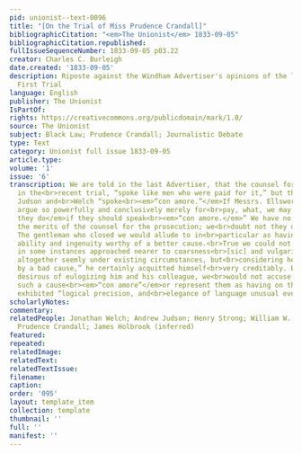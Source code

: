 ```yaml
---
pid: unionist--text-0096
title: "[On the Trial of Miss Prudence Crandall]"
bibliographicCitation: "<em>The Unionist</em> 1833-09-05"
bibliographicCitation.republished: 
fullIssueSequenceNumber: 1833-09-05 p03.22
creator: Charles C. Burleigh
date.created: '1833-09-05'
description: Riposte against the Windham Advertiser's opinions of the lawyers at the
  First Trial
language: English
publisher: The Unionist
IsPartOf: 
rights: https://creativecommons.org/publicdomain/mark/1.0/
source: The Unionist
subject: Black Law; Prudence Crandall; Journalistic Debate
type: Text
category: Unionist full issue 1833-09-05
article.type: 
volume: '1'
issue: '6'
transcription: We are told in the last Advertiser, that the counsel for Miss Crandall
  in the<br>recent trial, “spoke like men who were paid for it,” but that Messrs.
  Judson and<br>Welch “spoke<br><em>“con amore.”</em>If Messrs. Ellsworth and Strong
  argue so powerfully and conclusively merely for<br>pay, what, we may well ask,<br><em>would
  they do</em>if they should speak<br><em>“con amore.</em>” We have no wish to underrate
  the merits of the counsel for the prosecution; we<br>doubt not they did their best.
  The gentleman who closed we would allude to in<br>particular as having displayed
  ability and ingenuity worthy of a better cause.<br>True we could not but think he
  in some instances approached nearer to coarsness<br>[sic] and vulgarity than was
  altogether seemly under existing circumstances, but<br>considering he was “trammeled
  by a bad cause,” he certainly acquitted himself<br>very creditably. But were we
  desirous of eulogizing him and his colleague, we<br>would not accuse them of arguing
  such a cause<br><em>“con amore”</em>or represent them as having on that occasion
  exhibited “logical precision, and<br>elegance of language unusual even to themselves.”<br>
scholarlyNotes: 
commentary: 
relatedPeople: Jonathan Welch; Andrew Judson; Henry Strong; William W. Ellsworth;
  Prudence Crandall; James Holbrook (inferred)
featured: 
repeated: 
relatedImage: 
relatedText: 
relatedTextIssue: 
filename: 
caption: 
order: '095'
layout: template_item
collection: template
thumbnail: ''
full: ''
manifest: ''
---
```

